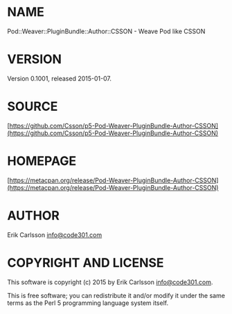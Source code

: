 # NAME

Pod::Weaver::PluginBundle::Author::CSSON - Weave Pod like CSSON

# VERSION

Version 0.1001, released 2015-01-07.

# SOURCE

[https://github.com/Csson/p5-Pod-Weaver-PluginBundle-Author-CSSON](https://github.com/Csson/p5-Pod-Weaver-PluginBundle-Author-CSSON)

# HOMEPAGE

[https://metacpan.org/release/Pod-Weaver-PluginBundle-Author-CSSON](https://metacpan.org/release/Pod-Weaver-PluginBundle-Author-CSSON)

# AUTHOR

Erik Carlsson <info@code301.com>

# COPYRIGHT AND LICENSE

This software is copyright (c) 2015 by Erik Carlsson <info@code301.com>.

This is free software; you can redistribute it and/or modify it under
the same terms as the Perl 5 programming language system itself.
